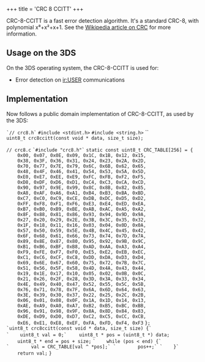 +++
title = 'CRC 8 CCITT'
+++

CRC-8-CCITT is a fast error detection algorithm. It's a standard CRC-8,
with polynomial x⁸+x²+x+1. See the [Wikipedia article on
CRC](http://en.wikipedia.org/wiki/Cyclic_redundancy_check) for more
information.

## Usage on the 3DS

On the 3DS operating system, the CRC-8-CCITT is used for:

- Error detection on [ir:USER](ir:USER "wikilink") communications

## Implementation

Now follows a public domain implementation of CRC-8-CCITT, as used by
the 3DS:

``
`// crc8.h`
``
`#include <stdint.h>`
`#include <string.h>`
``
`uint8_t crc8ccitt(const void * data, size_t size);`

`// crc8.c`
``
`#include "crc8.h"`
``
`static const uint8_t CRC_TABLE[256] = {`
`    0x00, 0x07, 0x0E, 0x09, 0x1C, 0x1B, 0x12, 0x15,`
`    0x38, 0x3F, 0x36, 0x31, 0x24, 0x23, 0x2A, 0x2D,`
`    0x70, 0x77, 0x7E, 0x79, 0x6C, 0x6B, 0x62, 0x65,`
`    0x48, 0x4F, 0x46, 0x41, 0x54, 0x53, 0x5A, 0x5D,`
`    0xE0, 0xE7, 0xEE, 0xE9, 0xFC, 0xFB, 0xF2, 0xF5,`
`    0xD8, 0xDF, 0xD6, 0xD1, 0xC4, 0xC3, 0xCA, 0xCD,`
`    0x90, 0x97, 0x9E, 0x99, 0x8C, 0x8B, 0x82, 0x85,`
`    0xA8, 0xAF, 0xA6, 0xA1, 0xB4, 0xB3, 0xBA, 0xBD,`
`    0xC7, 0xC0, 0xC9, 0xCE, 0xDB, 0xDC, 0xD5, 0xD2,`
`    0xFF, 0xF8, 0xF1, 0xF6, 0xE3, 0xE4, 0xED, 0xEA,`
`    0xB7, 0xB0, 0xB9, 0xBE, 0xAB, 0xAC, 0xA5, 0xA2,`
`    0x8F, 0x88, 0x81, 0x86, 0x93, 0x94, 0x9D, 0x9A,`
`    0x27, 0x20, 0x29, 0x2E, 0x3B, 0x3C, 0x35, 0x32,`
`    0x1F, 0x18, 0x11, 0x16, 0x03, 0x04, 0x0D, 0x0A,`
`    0x57, 0x50, 0x59, 0x5E, 0x4B, 0x4C, 0x45, 0x42,`
`    0x6F, 0x68, 0x61, 0x66, 0x73, 0x74, 0x7D, 0x7A,`
`    0x89, 0x8E, 0x87, 0x80, 0x95, 0x92, 0x9B, 0x9C,`
`    0xB1, 0xB6, 0xBF, 0xB8, 0xAD, 0xAA, 0xA3, 0xA4,`
`    0xF9, 0xFE, 0xF7, 0xF0, 0xE5, 0xE2, 0xEB, 0xEC,`
`    0xC1, 0xC6, 0xCF, 0xC8, 0xDD, 0xDA, 0xD3, 0xD4,`
`    0x69, 0x6E, 0x67, 0x60, 0x75, 0x72, 0x7B, 0x7C,`
`    0x51, 0x56, 0x5F, 0x58, 0x4D, 0x4A, 0x43, 0x44,`
`    0x19, 0x1E, 0x17, 0x10, 0x05, 0x02, 0x0B, 0x0C,`
`    0x21, 0x26, 0x2F, 0x28, 0x3D, 0x3A, 0x33, 0x34,`
`    0x4E, 0x49, 0x40, 0x47, 0x52, 0x55, 0x5C, 0x5B,`
`    0x76, 0x71, 0x78, 0x7F, 0x6A, 0x6D, 0x64, 0x63,`
`    0x3E, 0x39, 0x30, 0x37, 0x22, 0x25, 0x2C, 0x2B,`
`    0x06, 0x01, 0x08, 0x0F, 0x1A, 0x1D, 0x14, 0x13,`
`    0xAE, 0xA9, 0xA0, 0xA7, 0xB2, 0xB5, 0xBC, 0xBB,`
`    0x96, 0x91, 0x98, 0x9F, 0x8A, 0x8D, 0x84, 0x83,`
`    0xDE, 0xD9, 0xD0, 0xD7, 0xC2, 0xC5, 0xCC, 0xCB,`
`    0xE6, 0xE1, 0xE8, 0xEF, 0xFA, 0xFD, 0xF4, 0xF3`
`};`
``
`uint8_t crc8ccitt(const void * data, size_t size) {`
`    uint8_t val = 0;`
``
`    uint8_t * pos = (uint8_t *) data;`
`    uint8_t * end = pos + size;`
``
`    while (pos < end) {`
`        val = CRC_TABLE[val ^ *pos];`
`        pos++;`
`    }`
``
`    return val;`
`}`